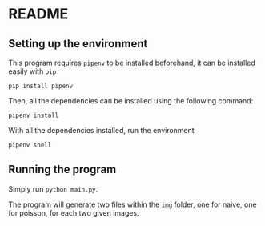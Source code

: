 # README

## Setting up the environment

This program requires ```pipenv``` to be installed beforehand, it can be installed easily with ```pip```

```
pip install pipenv
```

Then, all the dependencies can be installed using the following command:

```
pipenv install
```

With all the dependencies installed, run the environment

```
pipenv shell
```

## Running the program

Simply run ```python main.py```.

The program will generate two files within the ```img``` folder, one for naive, one for poisson, for each two given images.

